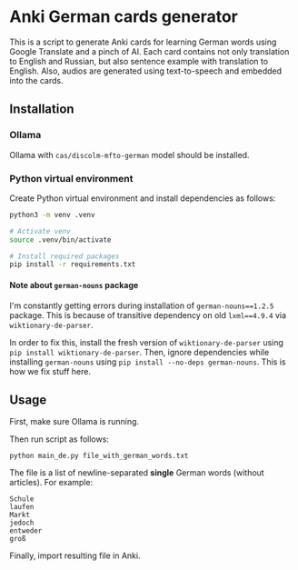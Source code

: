 # Anki German cards generator

This is a script to generate Anki cards for learning German words using Google Translate and a pinch of AI.
Each card contains not only translation to English and Russian, but also sentence example with translation to English.
Also, audios are generated using text-to-speech and embedded into the cards.

## Installation

### Ollama

Ollama with `cas/discolm-mfto-german` model should be installed.

### Python virtual environment

Create Python virtual environment and install dependencies as follows:

```bash
python3 -m venv .venv

# Activate venv
source .venv/bin/activate

# Install required packages
pip install -r requirements.txt
```

#### Note about `german-nouns` package

I'm constantly getting errors during installation of `german-nouns==1.2.5` package.
This is because of transitive dependency on old `lxml==4.9.4` via `wiktionary-de-parser`.

In order to fix this, install the fresh version of `wiktionary-de-parser` using `pip install wiktionary-de-parser`.
Then, ignore dependencies while installing `german-nouns` using `pip install --no-deps german-nouns`.
This is how we fix stuff here.

## Usage

First, make sure Ollama is running.

Then run script as follows:

```commandline
python main_de.py file_with_german_words.txt
```

The file is a list of newline-separated **single** German words (without articles).
For example:

```text
Schule
laufen
Markt
jedoch
entweder
groß
```

Finally, import resulting file in Anki.
